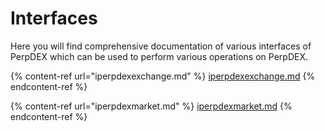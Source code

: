 # Interfaces

Here you will find comprehensive documentation of various interfaces of PerpDEX which can be used to perform various operations on PerpDEX.

{% content-ref url="iperpdexexchange.md" %}
[iperpdexexchange.md](iperpdexexchange.md)
{% endcontent-ref %}

{% content-ref url="iperpdexmarket.md" %}
[iperpdexmarket.md](iperpdexmarket.md)
{% endcontent-ref %}
